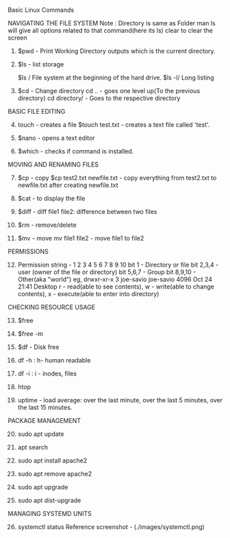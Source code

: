 Basic Linux Commands

NAVIGATING THE FILE SYSTEM
Note : Directory is same as Folder
       man ls will give all options related to that command(here its ls)
       clear to clear the screen

1. $pwd - Print Working Directory
	outputs which is the current directory.
2. $ls - list storage
	
   $ls /   File system at the beginning of the hard drive.
   $ls -l/ Long listing

	
3. $cd - Change directory
	cd .. - goes one level up(To the previous directory)
	cd directory/ - Goes to the respective directory

BASIC FILE EDITING

4. touch - creates a file
	$touch test.txt - creates a text file called 'test'.

5. $nano - opens a text editor

6. $which - checks if command is installed.

MOVING AND RENAMING FILES
 
7. $cp - copy
	 $cp test2.txt newfile.txt - copy everything from test2.txt to newfile.txt after creating newfile.txt

8. $cat - to display the file

9. $diff - diff file1 file2: difference between two files

10. $rm - remove/delete 

11. $mv - move
	mv file1 file2 - move file1 to file2

PERMISSIONS

12. Permission string - 1 2 3 4 5 6 7 8 9 10
	bit 1 - Directory or file
	bit 2,3,4 - user (owner of the file or directory)
	bit 5,6,7 - Group
	bit 8,9,10 - Other(aka "world")
	eg, drwxr-xr-x 3 joe-savio joe-savio 4096 Oct 24 21:41 Desktop
	r - read(able to see contents), 
	w - write(able to change contents),
	x - execute(able to enter into directory)


CHECKING RESOURCE USAGE

13. $free

14. $free -m

15. $df - Disk free

16. df -h : h- human readable

17. df -i : i - inodes, files

18. htop

19. uptime - load average: over the last minute, over the last 5 minutes, over the last 15 minutes.

PACKAGE MANAGEMENT

20. sudo apt update

21. apt search

22. sudo apt install apache2

23. sudo apt remove apache2

24. sudo apt upgrade

25. sudo apt dist-upgrade

MANAGING SYSTEMD UNITS

26. systemctl status 
Reference screenshot - (./images/systemctl.png)





























